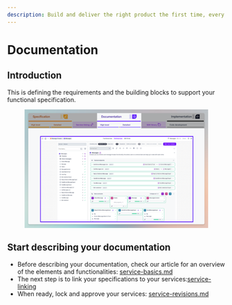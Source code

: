 ```yaml
---
description: Build and deliver the right product the first time, every time.
---
```


# Documentation

## Introduction

This is defining the requirements and the building blocks to support your functional specification.

<figure><img src="../../.gitbook/assets/CleanShot 2024-07-09 at 12.02.57.png" alt=""><figcaption></figcaption></figure>

## Start describing your documentation

* Before describing your documentation, check our article for an overview of the elements and functionalities: [service-basics.md](service-basics.md "mention")
* The next step is to link your specifications to your services:[service-linking](service-linking/ "mention")
* When ready, lock and approve your services: [service-revisions.md](service-revisions.md "mention")
